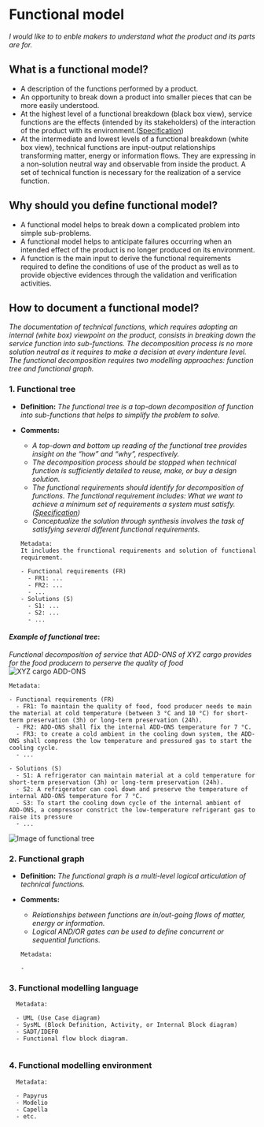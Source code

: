 # **Functional model**

*I would like to to enble makers to understand what the product and its parts are for.* 

## **What is a functional model?**

* A description of the functions performed by a product.
* An opportunity to break down a product into smaller pieces that can be more easily understood.
* At the highest level of a functional breakdown (black box view), service functions are the effects (intended by its stakeholders) of the interaction of the product with its environment.([Specification](https://github.com/OPEN-NEXT/wp2.3_template/tree/main/Documentation/2.%20Specification#specification))
* At the intermediate and lowest levels of a functional breakdown (white box view), technical functions are input-output relationships transforming matter, energy or information flows. They are expressing in a non-solution neutral way and observable from inside the product. A set of technical function is necessary for the realization of a service function.

## **Why should you define functional model?**

* A functional model helps to break down a complicated problem into simple sub-problems.
* A functional model helps to anticipate failures occurring when an intended effect of the product is no longer produced on its environment.
* A function is the main input to derive the functional requirements required to define the conditions of use of the product as well as to provide objective evidences through the validation and verification activities. 

## **How to document a functional model?**

*The documentation of technical functions, which requires adopting an internal (white box) viewpoint on the product, consists in breaking down the service function into sub-functions. The decomposition process is no more solution neutral as it requires to make a decision at every indenture level. The functional decomposition requires two modelling approaches: function tree and functional graph.*

 ### **1. Functional tree**

- **Definition:** *The functional tree is a top-down decomposition of function into sub-functions that helps to simplify the problem to solve.*

- **Comments:**

  - *A top-down and bottom up reading of the functional tree provides insight on the “how” and “why”, respectively.*
  - *The decomposition process should be stopped when technical function is sufficiently detailed to reuse, make, or buy a design solution.*
  - *The functional requirements should identify for decomposition of functions. The functional requirement includes: What we want to achieve a minimum set of requirements a system must satisfy.([Specification](https://github.com/OPEN-NEXT/wp2.3_template/tree/main/Documentation/2.%20Specification#specification))*
  - *Conceptualize  the  solution  through  synthesis involves the task of satisfying several different functional requirements.*

  ```
  Metadata:
  It includes the frunctional requirements and solution of functional requirement.
  
  - Functional requirements (FR)
    - FR1: ...
    - FR2: ...
    - ...
  - Solutions (S)
    - S1: ...
    - S2: ...
    - ...
  ```

#### *Example of functional tree*:
*Functional decomposition of service that ADD-ONS of  XYZ cargo provides for the food producern to perserve the quality of food* ![XYZ cargo ADD-ONS](https://projects.opennext.eu/@xyz-cargo-add-ons/xyz-cargo-add-ons)

  ```
  Metadata:
  
  - Functional requirements (FR)
    - FR1: To maintain the quality of food, food producer needs to main the material at cold temperature (between 3 °C and 10 °C) for short-term preservation (3h) or long-term preservation (24h).
    - FR2: ADD-ONS shall fix the internal ADD-ONS temperature for 7 °C.
    - FR3: to create a cold ambient in the cooling down system, the ADD-ONS shall compress the low temperature and pressured gas to start the cooling cycle.
    - ...

  - Solutions (S)
    - S1: A refrigerator can maintain material at a cold temperature for short-term preservation (3h) or long-term preservation (24h).
    - S2: A refrigerator can cool down and preserve the temperature of internal ADD-ONS temperature for 7 °C.
    - S3: To start the cooling down cycle of the internal ambient of ADD-ONS, a compressor constrict the low-temperature refrigerant gas to raise its pressure
    - ...
  ```
![Image of functional tree](https://github.com/OPEN-NEXT/wp2.3_template/blob/main/Sources/Images/XYZ%20Cargo%20ADD-ONS%20functional%20tree.jpg)

### **2. Functional graph**


- **Definition:** *The functional graph is a multi-level logical articulation of technical functions.*

- **Comments:**

  - *Relationships between functions are in/out-going flows of matter, energy or information.*
  - *Logical AND/OR gates can be used to define concurrent or sequential functions.*

  ```
  Metadata:
  
  - 
  ```

### **3. Functional modelling language**

```
  Metadata:
  
  - UML (Use Case diagram)
  - SysML (Block Definition, Activity, or Internal Block diagram)
  - SADT/IDEF0 
  - Functional flow block diagram.
 
  ```
  
  ### **4. Functional modelling environment**

```
  Metadata:
  
  - Papyrus
  - Modelio
  - Capella
  - etc.
  ```
